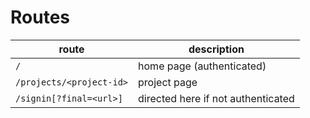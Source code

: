 # Routes

|route|description|
|---|---|
|`/`|home page (authenticated)|
|`/projects/<project-id>`|project page|
|`/signin[?final=<url>]`|directed here if not authenticated|
